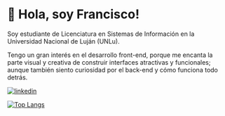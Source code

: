 # 👋 Hola, soy Francisco!

Soy estudiante de Licenciatura en Sistemas de Información en la Universidad Nacional de Luján (UNLu).

Tengo un gran interés en el desarrollo front-end, porque me encanta la parte visual y creativa de construir interfaces atractivas y funcionales; aunque también siento curiosidad por el back-end y cómo funciona todo detrás.

[![linkedin](https://img.shields.io/badge/linkedin-0A66C2?style=for-the-badge&logo=linkedin&logoColor=white)](https://www.linkedin.com/in/franciscojarusz/)

[![Top Langs](https://github-readme-stats.vercel.app/api/top-langs/?username=franciscojarusz)](https://github.com/anuraghazra/github-readme-stats)

